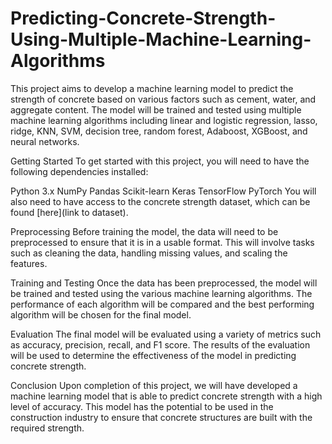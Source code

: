 # Predicting-Concrete-Strength-Using-Multiple-Machine-Learning-Algorithms

This project aims to develop a machine learning model to predict the strength of concrete based on various factors such as cement, water, and aggregate content. The model will be trained and tested using multiple machine learning algorithms including linear and logistic regression, lasso, ridge, KNN, SVM, decision tree, random forest, Adaboost, XGBoost, and neural networks.

Getting Started
To get started with this project, you will need to have the following dependencies installed:

Python 3.x
NumPy
Pandas
Scikit-learn
Keras
TensorFlow
PyTorch
You will also need to have access to the concrete strength dataset, which can be found [here](link to dataset).

Preprocessing
Before training the model, the data will need to be preprocessed to ensure that it is in a usable format. This will involve tasks such as cleaning the data, handling missing values, and scaling the features.

Training and Testing
Once the data has been preprocessed, the model will be trained and tested using the various machine learning algorithms. The performance of each algorithm will be compared and the best performing algorithm will be chosen for the final model.

Evaluation
The final model will be evaluated using a variety of metrics such as accuracy, precision, recall, and F1 score. The results of the evaluation will be used to determine the effectiveness of the model in predicting concrete strength.

Conclusion
Upon completion of this project, we will have developed a machine learning model that is able to predict concrete strength with a high level of accuracy. This model has the potential to be used in the construction industry to ensure that concrete structures are built with the required strength.

